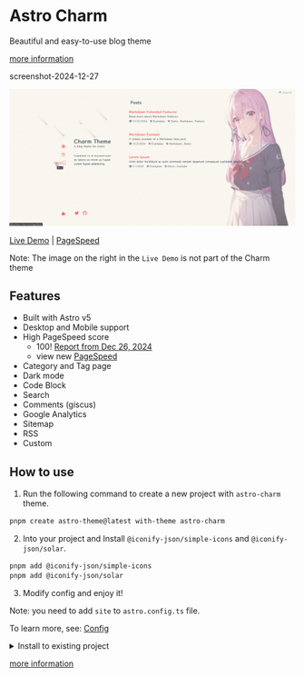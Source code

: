 # Astro Charm

Beautiful and easy-to-use blog theme

[more information](https://github.com/Yuhanawa/astro-charm/)

screenshot-2024-12-27

![screenshot-2024-12-27-light](docs/screenshot-2024-12-27-light.png "screenshot-2024-12-27-light")
<!-- ![screenshot-2024-12-27-dark](docs/screenshot-2024-12-27-dark.png "screenshot-2024-12-27-dark") -->

[Live Demo](https://astro-charm.vercel.app/) | [PageSpeed](https://pagespeed.web.dev/analysis?url=https%3A%2F%2Fastro-charm.vercel.app%2F)

Note: The image on the right in the `Live Demo` is not part of the Charm theme

## Features

- Built with Astro v5
- Desktop and Mobile support
- High PageSpeed score
  - 100! [Report from Dec 26, 2024](https://pagespeed.web.dev/analysis/https-astro-charm-vercel-app/6oyuwuk8kl)
  - view new [PageSpeed](https://pagespeed.web.dev/analysis?url=https%3A%2F%2Fastro-charm.vercel.app%2F)
- Category and Tag page
- Dark mode
- Code Block
- Search
- Comments (giscus)
- Google Analytics
- Sitemap
- RSS
- Custom

## How to use

1. Run the following command to create a new project with `astro-charm` theme.

```bash
pnpm create astro-theme@latest with-theme astro-charm
```

2. Into your project and Install `@iconify-json/simple-icons` and `@iconify-json/solar`.

```bash
pnpm add @iconify-json/simple-icons
pnpm add @iconify-json/solar
```

3. Modify config and enjoy it!

Note: you need to add `site` to `astro.config.ts` file.

To learn more, see: [Config](#config)

<details>
  <summary>Install to existing project</summary>

1. Install `astro-charm`, `@iconify-json/simple-icons` and `@iconify-json/solar` to your project.

```bash
pnpm astro add astro-charm
pnpm add @iconify-json/simple-icons
pnpm add @iconify-json/solar
```

2. Modify `astro.config.ts` file, you can use following command to modify it.

```bash
pnpm create astro-theme@latest init astro-charm
```

Or you can modify it manually.

```ts
import { defineConfig } from "astro/config";
import charm from "astro-charm";

export default defineConfig({
  prefetch: true,
  site: "<your-site-url>",

  integrations: [
    charm({
      config: {
        lang: "en",
        title: "Charm Theme",
        description: "A beautiful blog theme for Astro",
        side: {
          title: "Charm Theme",
          sub: "A blog theme for Astro",
          bio: "Cupidatat ex id eiusmod aute do labore ea minim eu fugiat Lorem fugiat adipisicing.",
        },
        // more config
      },
    }),
  ],
});
```

</details>

[more information](https://github.com/Yuhanawa/astro-charm/)
